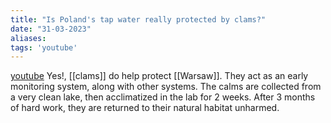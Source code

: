 ```yaml
---
title: "Is Poland's tap water really protected by clams?"
date: "31-03-2023"
aliases: 
tags: 'youtube'
---
```


[youtube](https://www.youtube.com/watch?v=i0RkEs3Xwf0&ab_channel=TomScott)
Yes!, [[clams]] do help protect [[Warsaw]]. They act as an early monitoring system, along with other systems. The calms are collected from a very clean lake, then acclimatized in the lab for 2 weeks. After 3 months of hard work, they are returned to their natural habitat unharmed.